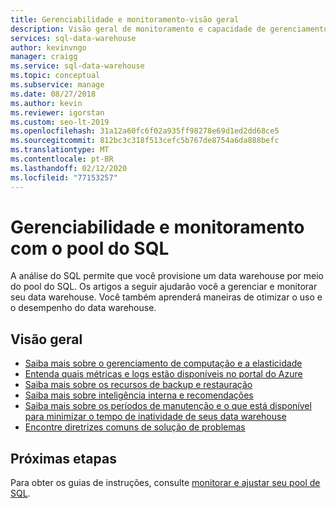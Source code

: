 ```yaml
---
title: Gerenciabilidade e monitoramento-visão geral
description: Visão geral de monitoramento e capacidade de gerenciamento para utilização de recursos, atividade de log e consulta, recomendações e proteção de dados (backup e restauração) com o pool do SQL.
services: sql-data-warehouse
author: kevinvngo
manager: craigg
ms.service: sql-data-warehouse
ms.topic: conceptual
ms.subservice: manage
ms.date: 08/27/2018
ms.author: kevin
ms.reviewer: igorstan
ms.custom: seo-lt-2019
ms.openlocfilehash: 31a12a60fc6f02a935ff98278e69d1ed2dd68ce5
ms.sourcegitcommit: 812bc3c318f513cefc5b767de8754a6da888befc
ms.translationtype: MT
ms.contentlocale: pt-BR
ms.lasthandoff: 02/12/2020
ms.locfileid: "77153257"
---
```

# <a name="manageability-and-monitoring-with-sql-pool"></a>Gerenciabilidade e monitoramento com o pool do SQL

A análise do SQL permite que você provisione um data warehouse por meio do pool do SQL. Os artigos a seguir ajudarão você a gerenciar e monitorar seu data warehouse. Você também aprenderá maneiras de otimizar o uso e o desempenho do data warehouse.

## <a name="overview"></a>Visão geral

* [Saiba mais sobre o gerenciamento de computação e a elasticidade](sql-data-warehouse-manage-compute-overview.md)
* [Entenda quais métricas e logs estão disponíveis no portal do Azure](sql-data-warehouse-concept-resource-utilization-query-activity.md)
* [Saiba mais sobre os recursos de backup e restauração](backup-and-restore.md)
* [Saiba mais sobre inteligência interna e recomendações](sql-data-warehouse-concept-recommendations.md)
* [Saiba mais sobre os períodos de manutenção e o que está disponível para minimizar o tempo de inatividade de seus data warehouse](service-maintenance.md)
* [Encontre diretrizes comuns de solução de problemas](sql-data-warehouse-troubleshoot.md)


## <a name="next-steps"></a>Próximas etapas
Para obter os guias de instruções, consulte [monitorar e ajustar seu pool de SQL](sql-data-warehouse-manage-monitor.md).